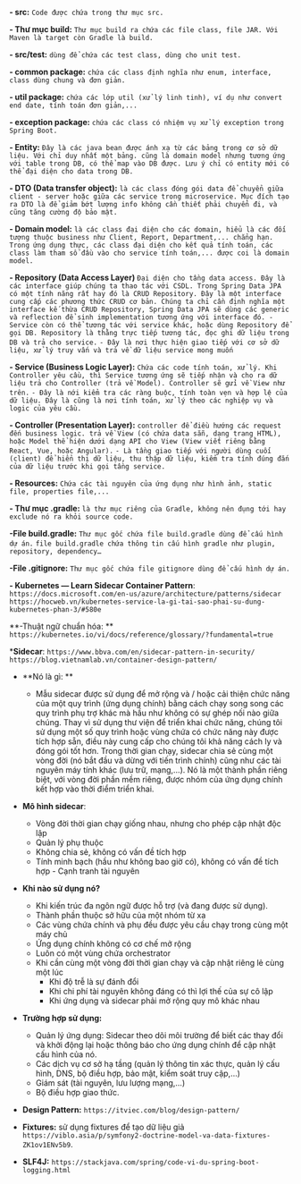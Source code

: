 **- src:** `Code được chứa trong thư mục src.`

**- Thư mục build:** `Thư mục build ra chứa các file class, file JAR. Với Maven là target còn Gradle là build.`

**- src/test:** `dùng để chứa các test class, dùng cho unit test.`

**- common package:** `chứa các class định nghĩa như enum, interface, class dùng chung và đơn giản.`

**- util package:** `chứa các lớp util (xử lý linh tinh), ví dụ như convert end date, tính toán đơn giản,...`

**- exception package:** `chứa các class có nhiệm vụ xử lý exception trong Spring Boot.`

**- Entity:**
`Đây là các java bean được ánh xạ từ các bảng trong cơ sở dữ liệu. Với chỉ duy nhất một bảng. cũng là domain model nhưng tương ứng với table trong DB, có thể map vào DB được. Lưu ý chỉ có entity mới có thể đại diện cho data trong DB.`

**- DTO (Data transfer
object):** `là các class đóng gói data để chuyển giữa client - server hoặc giữa các service trong microservice. Mục đích tạo ra DTO là để giảm bớt lượng info không cần thiết phải chuyển đi, và cũng tăng cường độ bảo mật.`

**- Domain
model:** `là các class đại diện cho các domain, hiểu là các đối tượng thuộc business như Client, Report, Department,... chẳng hạn. Trong ứng dụng thực, các class đại diện cho kết quả tính toán, các class làm tham số đầu vào cho service tính toán,... được coi là domain model.`

**- Repository (Data Access Layer)**
`Đại diện cho tầng data access. Đây là các interface giúp chúng ta thao tác với CSDL. Trong Spring Data JPA có một tính năng rất hay đó là CRUD Repository. Đây là một interface cung cấp các phương thức CRUD cơ bản. Chúng ta chỉ cần định nghĩa một interface kế thừa CRUD Repository, Spring Data JPA sẽ dùng các generic và reflection để sinh implementation tương ứng với interface đó. - Service còn có thể tương tác với service khác, hoặc dùng Repository để gọi DB. Repository là thằng trực tiếp tương tác, đọc ghi dữ liệu trong DB và trả cho service.`
`- Đây là nơi thực hiện giao tiếp với cơ sở dữ liệu, xử lý truy vấn và trả về dữ liệu service mong muốn`

**- Service (Business Logic Layer):**
`Chứa các code tính toán, xử lý. Khi Controller yêu cầu, thì Service tương ứng sẽ tiếp nhận và cho ra dữ liệu trả cho Controller (trả về Model). Controller sẽ gửi về View như trên.`
`- Đây là nới kiểm tra các ràng buộc, tính toàn vẹn và hợp lệ của dữ liệu. Đây là cũng là nơi tính toán, xử lý theo các nghiệp vụ và logic của yêu cầu.`

**- Controller (Presentation
Layer):** `controller để điều hướng các request đến business logic. trả về View (có chứa data sẵn, dạng trang HTML), hoặc Model thể hiện dưới dạng API cho View (View viết riêng bằng React, Vue, hoặc Angular).`
`- Là tầng giao tiếp với người dùng cuối (client) để hiển thị dữ liệu, thu thập dữ liệu, kiểm tra tính đúng đắn của dữ liệu trước khi gọi tầng service.`

**- Resources:** `Chứa các tài nguyên của ứng dụng như hình ảnh, static file, properties file,...`

**- Thư mục .gradle:** `là thư mục riêng của Gradle, không nên đụng tới hay exclude nó ra khỏi source code.`

**-File build.gradle:** `Thư mục gốc chứa file build.gradle dùng để cấu hình dự án.` `file build.gradle chứa thông tin cấu hình gradle như plugin, repository, dependency…`

**-File .gitignore:** `Thư mục gốc chứa file gitignore dùng để cấu hình dự án.`

**- Kubernetes — Learn Sidecar Container Pattern**: `https://docs.microsoft.com/en-us/azure/architecture/patterns/sidecar`  `https://hocweb.vn/kubernetes-service-la-gi-tai-sao-phai-su-dung-kubernetes-phan-3/#580e`

**-Thuật ngữ chuẩn hóa: ** `https://kubernetes.io/vi/docs/reference/glossary/?fundamental=true`

***Sidecar**: `https://www.bbva.com/en/sidecar-pattern-in-security/` `https://blog.vietnamlab.vn/container-design-pattern/`
 - **Nó là gì: **
    + Mẫu sidecar được sử dụng để mở rộng và / hoặc cải thiện chức năng của một quy trình (ứng dụng chính) bằng cách chạy song song các quy trình phụ trợ khác mà hầu như không có sự ghép nối nào giữa chúng. Thay vì sử dụng thư viện để triển khai chức năng, chúng tôi sử dụng một số quy trình hoặc vùng chứa có chức năng này được tích hợp sẵn, điều này cung cấp cho chúng tôi khả năng cách ly và đóng gói tốt hơn. Trong thời gian chạy, sidecar chia sẻ cùng một vòng đời (nó bắt đầu và dừng với tiến trình chính) cũng như các tài nguyên máy tính khác (lưu trữ, mạng,…). Nó là một thành phần riêng biệt, với vòng đời phần mềm riêng, được nhóm của ứng dụng chính kết hợp vào thời điểm triển khai.
- **Mô hình sidecar**:
    + Vòng đời thời gian chạy giống nhau, nhưng cho phép cập nhật độc lập
    + Quản lý phụ thuộc
    + Không chia sẻ, không có vấn đề tích hợp
    + Tính minh bạch (hầu như không bao giờ có), không có vấn đề tích hợp - Cạnh tranh tài nguyên
- **Khi nào sử dụng nó?**
    + Khi kiến trúc đa ngôn ngữ được hỗ trợ (và đang được sử dụng).
    + Thành phần thuộc sở hữu của một nhóm từ xa
    + Các vùng chứa chính và phụ đều được yêu cầu chạy trong cùng một máy chủ
    + Ứng dụng chính không có cơ chế mở rộng
    + Luôn có một vùng chứa orchestrator
    + Khi cần cùng một vòng đời thời gian chạy và cập nhật riêng lẻ cùng một lúc
      - Khi độ trễ là sự đánh đổi
      - Khi chi phí tài nguyên không đáng có thì lợi thế của sự cô lập
      - Khi ứng dụng và sidecar phải mở rộng quy mô khác nhau
- **Trường hợp sử dụng:**
  + Quản lý ứng dụng: Sidecar theo dõi môi trường để biết các thay đổi và khởi động lại hoặc thông báo cho ứng dụng chính để cập nhật cấu hình của nó.
  + Các dịch vụ cơ sở hạ tầng (quản lý thông tin xác thực, quản lý cấu hình, DNS, bộ điều hợp, bảo mật, kiểm soát truy cập,…)
  + Giám sát (tài nguyên, lưu lượng mạng,…)
  + Bộ điều hợp giao thức.

- **Design Pattern:** `https://itviec.com/blog/design-pattern/`
- **Fixtures:** sử dụng fixtures để tạo dữ liệu giả `https://viblo.asia/p/symfony2-doctrine-model-va-data-fixtures-ZK1ov1ENv5b9`.
- **SLF4J:** `https://stackjava.com/spring/code-vi-du-spring-boot-logging.html`
